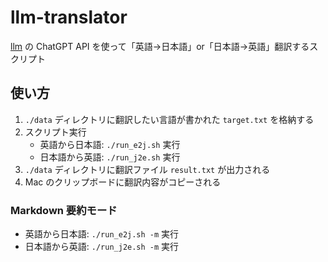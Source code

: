 # llm-translator

[llm](https://github.com/simonw/llm) の ChatGPT API を使って「英語→日本語」or「日本語→英語」翻訳するスクリプト

## 使い方

1. `./data` ディレクトリに翻訳したい言語が書かれた `target.txt` を格納する
1. スクリプト実行
   - 英語から日本語: `./run_e2j.sh` 実行
   - 日本語から英語: `./run_j2e.sh` 実行
1. `./data` ディレクトリに翻訳ファイル `result.txt` が出力される
1. Mac のクリップボードに翻訳内容がコピーされる

### Markdown 要約モード

- 英語から日本語: `./run_e2j.sh -m` 実行
- 日本語から英語: `./run_j2e.sh -m` 実行
